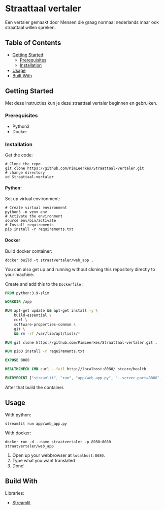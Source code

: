 # Straattaal vertaler

Een vertaler gemaakt door Mensen die graag normaal nederlands maar ook straattaal willen spreken.

## Table of Contents

- [Getting Started](#getting-started)
  - [Prerequisites](#prerequisites)
  - [Installation](#installation)
- [Usage](#usage)
- [Built With](#built-with)

## Getting Started

Met deze instructies kun je deze straattaal vertaler beginnen en gebruiken.

### Prerequisites

- Python3
- Docker

### Installation

Get the code:
``` shell
# Clone the repo
git clone https://github.com/PimLeerkes/Straattaal-vertaler.git
# change directory
cd Straattaal-vertaler
```

#### Python:
Set up virtual environment:
``` shell
# Create virtual environment
python3 -m venv env
# Activate the environment
source env/bin/activate
# Install requirements
pip install -r requirements.txt
```

#### Docker
Build docker container:
```shell
docker build -t straatvertaler/web_app .
```

You can also get up and running without cloning this repository directly to your machine.

Create and add this to the  `Dockerfile` :
``` Dockerfile
FROM python:3.9-slim

WORKDIR /app

RUN apt-get update && apt-get install -y \
    build-essential \
    curl \
    software-properties-common \
    git \
    && rm -rf /var/lib/apt/lists/*

RUN git clone https://github.com/PimLeerkes/Straattaal-vertaler.git .

RUN pip3 install -r requirements.txt

EXPOSE 8080

HEALTHCHECK CMD curl --fail http://localhost:8080/_stcore/health

ENTRYPOINT ["streamlit", "run", "app/web_app.py", "--server.port=8080", "--server.address=0.0.0.0"]
```

After that build the container.

## Usage

With python:
```shell
streamlit run app/web_app.py 
```

With docker:
``` shell
docker run -d --name straatvertaler -p 8080:8080 straatvertaler/web_app
```

1. Open up your webbrowser at `localhost:8080`.
2. Type what you want translated
3. Done!

## Build With
Libraries:
- [Streamlit](https://streamlit.io/) 
